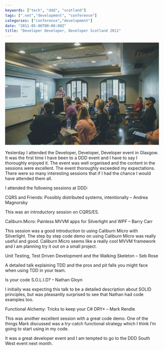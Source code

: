 ```yaml
---
keywords: ["tech", "ddd", "scotland"]
tags: [".net","development", "conference"]
categories: ["conference","development"]
date: "2011-05-08T00:00:00Z"
title: "Developer Developer, Developer Scotland 2011"
---
```


![Shows a conference with stage and people.](./neonbrand-1-aA2Fadydc-unsplash.jpg)

Yesterday I attended the Developer, Developer, Developer event in Glasgow. It was the first time I have been to a DDD event and I have to say I thoroughly enjoyed it. The event was well organised and the content in the sessions were excellent. The event thoroughly exceeded my expectations. There were so many interesting sessions that if I had the chance I would have attended them all.

<!--more-->

I attended the following sessions at DDD:

CQRS and Friends: Possibly distributed systems, intentionally  – Andrea Magnorsky

This was an introductory session on CQRS/ES.

Caliburn.Micro: Painless MVVM apps for Silverlight and WPF – Barry Carr

This session was a good introduction to using Caliburn Micro with Silverlight. The step by step code demo on using Caliburn Micro was really useful and good. Caliburn Micro seems like a really cool MVVM framework and I am planning try it out on a small project.

Unit Testing, Test Driven Development and the Walking Skeleton – Seb Rose

A detailed talk explaining TDD and the pros and pit falls you might face when using TDD in your team.

Is your code S.O.L.I.D? – Nathan Gloyn

I initially was expecting this talk to be a detailed description about SOLID principles, but was pleasantly surprised to see that Nathan had code examples too.

Functional Alchemy: Tricks to keep your C# DRY* – Mark Rendle

This was another excellent session with a great code demo. One of the things Mark discussed was a try-catch functional strategy which I think I’m going to start using in my code.

It was a great developer event and I am tempted to go to the DDD South West event next month.